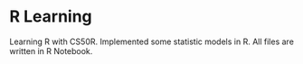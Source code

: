 # R Learning
Learning R with CS50R.
Implemented some statistic models in R.
All files are written in R Notebook.
